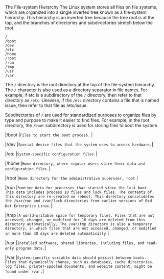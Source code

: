 The File-system Hierarchy
The Linux system stores all files on file systems, which are organized into a single inverted tree known as a file-system hierarchy. This hierarchy is an inverted tree because the tree root is at the top, and the branches of directories and subdirectories stretch below the root.

```
/
/boot
/dev
/etc
/home
/root
/run
/tmp
/usr
/var

```
The `/` directory is the root directory at the top of the file-system hierarchy. The `/` character is also used as a directory separator in file names. For example, if etc is a subdirectory of the `/` directory, then refer to that directory as `/etc`. Likewise, if the `/etc` directory contains a file that is named issue, then refer to that file as /etc/issue.

Subdirectories of `/` are used for standardized purposes to organize files by type and purpose to make it easier to find files. For example, in the root directory, the `/boot` subdirectory is used for storing files to boot the system.


|/boot |`Files to start the boot process.`            |

|/dev          |`Special device files that the system uses to access hardware.`|

|/etc          |`System-specific configuration files.`|

|/home          |`Home directory, where regular users store their data and configuration files.`|

|/root          |`Home directory for the administrative superuser, root.`|

|/run          |`Runtime data for processes that started since the last boot. This data includes process ID files and lock files. The contents of this directory are re-created on reboot. This directory consolidates the /var/run and /var/lock directories from earlier versions of Red Hat Enterprise Linux.`|

|/tmp          |`A world-writable space for temporary files. Files that are not accessed, changed, or modified for 10 days are deleted from this directory automatically. The /var/tmp directory is also a temporary directory, in which files that are not accessed, changed, or modified in more than 30 days are deleted automatically.`|

|/usr          |`Installed software, shared libraries, including files, and read-only program data.`|

|/var          |`System-specific variable data should persist between boots. Files that dynamically change, such as databases, cache directories, log files, printer-spooled documents, and website content, might be found under /var.`|

